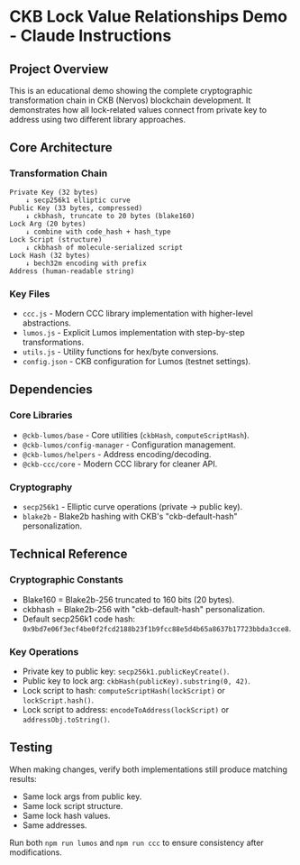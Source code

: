 # CKB Lock Value Relationships Demo - Claude Instructions

## Project Overview
This is an educational demo showing the complete cryptographic transformation chain in CKB (Nervos) blockchain development. It demonstrates how all lock-related values connect from private key to address using two different library approaches.

## Core Architecture

### Transformation Chain
```
Private Key (32 bytes)
    ↓ secp256k1 elliptic curve
Public Key (33 bytes, compressed)
    ↓ ckbhash, truncate to 20 bytes (blake160)
Lock Arg (20 bytes)
    ↓ combine with code_hash + hash_type
Lock Script (structure)
    ↓ ckbhash of molecule-serialized script
Lock Hash (32 bytes)
    ↓ bech32m encoding with prefix
Address (human-readable string)
```

### Key Files
- `ccc.js` - Modern CCC library implementation with higher-level abstractions.
- `lumos.js` - Explicit Lumos implementation with step-by-step transformations.
- `utils.js` - Utility functions for hex/byte conversions.
- `config.json` - CKB configuration for Lumos (testnet settings).

## Dependencies

### Core Libraries
- `@ckb-lumos/base` - Core utilities (`ckbHash`, `computeScriptHash`).
- `@ckb-lumos/config-manager` - Configuration management.
- `@ckb-lumos/helpers` - Address encoding/decoding.
- `@ckb-ccc/core` - Modern CCC library for cleaner API.

### Cryptography
- `secp256k1` - Elliptic curve operations (private → public key).
- `blake2b` - Blake2b hashing with CKB's "ckb-default-hash" personalization.

## Technical Reference

### Cryptographic Constants
- Blake160 = Blake2b-256 truncated to 160 bits (20 bytes).
- ckbhash = Blake2b-256 with "ckb-default-hash" personalization.
- Default secp256k1 code hash: `0x9bd7e06f3ecf4be0f2fcd2188b23f1b9fcc88e5d4b65a8637b17723bbda3cce8`.

### Key Operations
- Private key to public key: `secp256k1.publicKeyCreate()`.
- Public key to lock arg: `ckbHash(publicKey).substring(0, 42)`.
- Lock script to hash: `computeScriptHash(lockScript)` or `lockScript.hash()`.
- Lock script to address: `encodeToAddress(lockScript)` or `addressObj.toString()`.

## Testing
When making changes, verify both implementations still produce matching results:
- Same lock args from public key.
- Same lock script structure.
- Same lock hash values.
- Same addresses.

Run both `npm run lumos` and `npm run ccc` to ensure consistency after modifications.